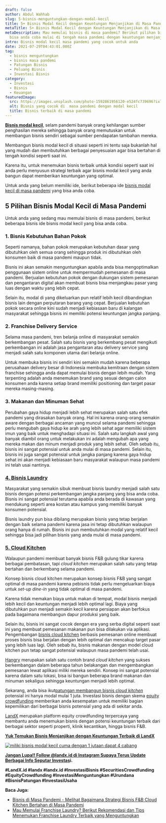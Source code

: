 ```yaml
---
draft: false
author: Abdul Wahhab
slug: 5-bisnis-menguntungkan-dengan-modal-kecil
title: 5+ Bisnis Modal Kecil dengan Keuntungan Menjanjikan di Masa Pandemi
metaTitle: 5+ Bisnis Modal Kecil dengan Keuntungan Menjanjikan di Masa Pandemi
metaDescription: Mau memulai bisnis di masa pandemi? Berikut pilihan bisnis yang
  bisa anda coba mulai di tengah masa pandemi dengan keuntungan menjanjikan
intro: Bisnis modal kecil masa pandemi yang cocok untuk anda
date: 2021-07-29T04:43:01.000Z
tag:
  - bisnis menguntungkan
  - bisnis masa pandemi
  - Patungan Bisnis
  - Peluang Bisnis
  - Investasi Bisnis
category:
  - Investasi
  - Bisnis
  - Keuangan
featuredImage:
  src: https://images.unsplash.com/photo-1592861956120-e524fc739696?ixlib=rb-1.2.1&ixid=MnwxMjA3fDB8MHxwaG90by1wYWdlfHx8fGVufDB8fHx8&auto=format&fit=crop&w=870&q=80
  alt: Bisnis yang cocok di  masa pandemi dengan modal kecil
  title: Bisnis terbaik di masa pandemi
---
```

**[Bisnis modal kecil](https://landx.id/project/index.html)**, selam pandemi banyak orang kehilangan sumber penghasilan mereka sehingga banyak orang memutuskan untuk membangun bisnis sendiri sebagai sumber pendapatan tambahan mereka.

Membangun bisnis modal kecil di situasi seperti ini tentu saja bukanlah hal yang mudah dan membutuhkan berbagai penyesuaian agar bisa bertahan di tengah kondisi seperti saat ini.

Karena itu, untuk menemukan bisnis terbaik untuk kondisi seperti saat ini anda perlu menyusun strategi terbaik agar bisnis modal kecil yang anda bangun dapat memberikan keuntungan yang optimal.

Untuk anda yang belum memiliki ide, berikut beberapa ide [bisnis modal kecil di masa pandemi](https://landx.id/project/index.html) yang bisa anda coba.

## 5 Pilihan Bisnis Modal Kecil di Masa Pandemi

Untuk anda yang sedang mau memulai bisnis di masa pandemi, berikut beberapa bisnis ide bisnis modal kecil yang bisa anda coba.

### 1. Bisnis Kebutuhan Bahan Pokok

Seperti namanya, bahan pokok merupakan kebutuhan dasar yang dibutuhkan oleh semua orang sehingga produk ini dibutuhkan oleh konsumen baik di masa pandemi maupun tidak.

Bisnis ini akan semakin menguntungkan apabila anda bisa mengoptimalkan penggunaan sistem online untuk mempermudah pemesanan di masa pandemi. Berjualan kebutuhan pokok dengan dukungan sistem pemesanan dan pengantaran digital akan membuat bisnis bisa menjangkau pasar yang luas dengan waktu yang lebih cepat.

Selain itu, modal di yang dikeluarkan pun relatif lebih kecil dibandingkan bisnis lain dengan perputaran barang yang cepat. Berjualan kebutuhan pokok secara online kini sudah menjadi kebiasaan baru di kalangan masyarakat sehingga bisnis ini memiliki potensi keuntungan jangka panjang.

### 2. Franchise Delivery Service

Selama masa pandemi, tren belanja online di masyarakat semakin berkembangan pesat. Salah satu bisnis yang berkembang pesat mengikuti perkembangan ini adalah jasa pengantaran atau delivery service yang menjadi salah satu komponen utama dari belanja online.

Untuk membuka bisnis ini sendiri kini semakin mudah karena beberapa perusahaan delivery besar di Indonesia membuka kemitraan dengan sistem franchise sehingga anda dapat memulai bisnis dengan lebih mudah. Yang terpenting adalah anda menemukan brand yang sesuai dengan calon konsumen anda karena setiap brand memiliki positioning dan target pasar mereka masing-masing.

### 3. Makanan dan Minuman Sehat

Perubahan gaya hidup menjadi lebih sehat merupakan salah satu efek pandemi yang dirasakan banyak orang.  Hal ini karena orang-orang semakin aware dengan berbagai ancaman yang muncul selama pandemi sehingga perlu mengubah gaya hidup ke arah yang lebih sehat agar memiliki sistem imun yang baik untuk menghadapi situasi ini. Salah satu langkah awal yang banyak diambil orang untuk melakukan ini adalah mengubah apa yang mereka makan dan minum menjadi produk yang lebih sehat. Oleh sebab itu, bisnis ini sangat potensial untuk anda mulai di masa pandemi. Selain itu, bisnis ini juga sangat potensial untuk jangka panjang karena gaya hidup sehat ini akan menjadi kebiasaan baru masyarakat walaupun masa pandemi ini telah usai nantinya.

### [4. Bisnis Laundry](https://landx.id/project/index.html)

Masyarakat yang semakin sibuk membuat bisnis laundry menjadi salah satu bisnis dengan potensi perkembangan jangka panjang yang bisa anda coba. Bisnis ini sangat potensial terutama apabila anda berada di kawasan yang mendukung seperti area kostan atau kampus yang memiliki banyak konsumen potensial.

Bisnis laundry pun bisa dibilang merupakan bisnis yang tetap berjalan dengan baik selama pandemi karena jasa ini tetap dibutuhkan walaupun orang hanya di rumah. Bisnis ini pun membutuhkan modal yang relatif kecil sehingga bisa jadi pilihan bisnis yang anda mulai di masa pandemi.

### [5. Cloud Kitchen](https://landx.id/project/index.html)

Walaupun pandemi membuat banyak bisnis F&B gulung tikar karena berbagai pembatasan, tapi *cloud kitchen* merupakan salah satu yang tetap bertahan dan berkembang selama pandemi.

Konsep bisnis cloud kitchen merupakan konsep bisnis F&B yang sangat optimal di masa pandemi karena pebisnis tidak perlu mengeluarkan biaya untuk *set-up*  *dine-in* yang tidak optimal di masa pandemi.

Karena tidak memakan biaya untuk makan di tempat, modal bisnis menjadi lebih kecil dan keuntungan menjadi lebih optimal lagi. Biaya yang dibutuhkan pun menjadi semakin kecil karena persiapan akan berfokus pada bagaimana membangun dapur produksi yang baik.

Selain itu, bisnis ini sangat cocok dengan era yang serba digital seperti saat ini yang membuat pemesanan makanan pun bisa dilakukan via aplikasi. Pengembangan [bisnis cloud kitchen](https://landx.id/project/index.html) berbasis pemesanan online membuat proses bisnis bisa berjalan dengan lebih optimal dan mencakup target pasar yang lebih luas lagi. Oleh sebab itu, bisnis makanan dengan model cloud kitchen pun tetap sangat potensial walaupun masa pandemi telah usai.

[Hangry](https://landx.id/project/index.html) merupakan salah satu contoh brand *cloud kitchen* yang sukses berkembangan dalam beberapa tahun belakangan dan mengembangkan pemesanan lewat aplikasi miliki mereka sendiri. Konsep ini sangat potensial karena dalam satu lokasi, bisa isi bangun beberapa brand makanan dan minuman sekaligus sehingga keuntungan menjadi lebih optimal.

Sekarang, anda bisa ikut[patungan membangun bisnis *cloud kitchen*](https://landx.id/project/index.html) potensial ini hanya modal mulai 1 juta. Investasi bisnis dengan skema [equity crowdfunding](https://landx.id/) memberikan anda kesempatan untuk memiliki bagian kepemilikan dari berbagai bisnis potensial yang ada di sekitar anda.

[LandX](https://landx.id/) merupakan platform equity crowdfunding terpercaya yang membantu anda menemukan bisnis dengan potensi keuntungan terbaik dari berbagai sektor seperti properti, klinik kecantikan, hingga bisnis F&B.

**[Yuk Temukan Bisnis Menjanjikan dengan Keuntungan Terbaik di LandX](https://landx.id/project/?utm_source=Blog&utm_medium=organic+keyword&utm_campaign=blog&utm_id=Blog)**

[![miliki bisnis modal kecil cuma dengan 1 jutaan dapat 4 cabang ](https://accountgram-production.sfo2.cdn.digitaloceanspaces.com/landx_ghost/2021/11/jadi-owner-bisnis-hanya-1-jutaan-dengan-cuan-yang-sangat-menjanjikan.png)](https://landx.id/project/?utm_source=Blog&utm_medium=organic+keyword&utm_campaign=blog&utm_id=Blog)

**[Jangan Lupa!! Follow @landx.id di Instagram Supaya Terus Update Berbagai Info Seputar Investas](https://instagram.com/landx.id?utm_medium=copy_link)i.**

**\#LandX.id    #landx         #landx.id    #InvestasiBisnis    #SecuritiesCrowdfunding #EquityCrowdfunding    #InvestasiMenguntungkan    #Urundana    #BisnisPatungan    #InvestasiUsaha**

**Baca Juga:**

* [Bisnis di Masa Pandemi - Melihat Bagaimana Strategi Bisnis F&B Cloud Kitchen Bertahan di Masa Pandemi](https://landx.id/blog/bisnis-cloud-kitchen-di-masa-pandemi/)
* [Mau Memulai Franchise Laundry? Berikut Rekomendasi dan Tips Menemukan Franchise Laundry Terbaik yang Menguntungkan](https://landx.id/blog/memulai-bisnis-franchise-laundry/)